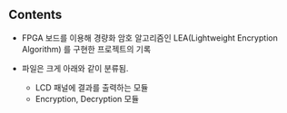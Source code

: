 ## Contents
- FPGA 보드를 이용해 경량화 암호 알고리즘인 LEA(Lightweight Encryption Algorithm) 를 구현한 프로젝트의 기록

- 파일은 크게 아래와 같이 분류됨.
  - LCD 패널에 결과를 출력하는 모듈
  - Encryption, Decryption 모듈
